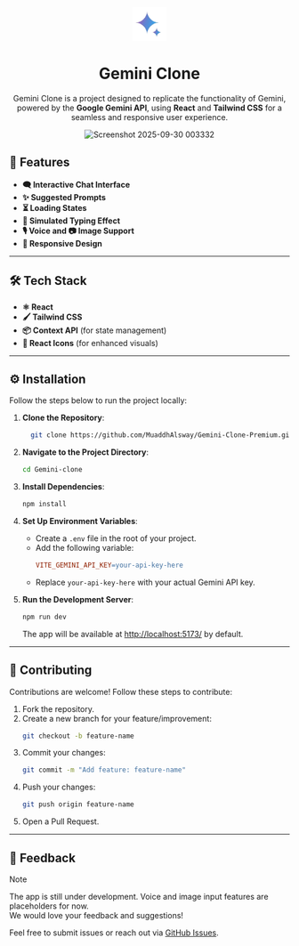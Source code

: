 <div align="center">
<img src="./src/assets/gemini_icon.png" width="60"/>

<h1> Gemini Clone </h1>
<p>
Gemini Clone is a project designed to replicate the functionality of Gemini,<br> powered by the <b>Google Gemini API</b>, using <b>React</b> and <b>Tailwind CSS</b> for a <br>seamless and responsive user experience.
</p>

</div>


<div align="center">

  <img alt="Screenshot 2025-09-30 003332" src="https://github.com/user-attachments/assets/952b4270-d165-4824-94d7-d4d4af041412" />

</div>


## 🚀 Features

- **🗨️ Interactive Chat Interface**
- **✨ Suggested Prompts**
- **⏳ Loading States**
- **💬 Simulated Typing Effect**
- **🎙️ Voice and 📷 Image Support**
- **📱 Responsive Design**

---

## 🛠️ Tech Stack

- **⚛️ React**
- **🖌️ Tailwind CSS**
- **📦 Context API** (for state management)
- **🔧 React Icons** (for enhanced visuals)

---

## ⚙️ Installation

Follow the steps below to run the project locally:

1. **Clone the Repository**:
   ```bash
     git clone https://github.com/MuaddhAlsway/Gemini-Clone-Premium.git

   ```

2. **Navigate to the Project Directory**:
   ```bash
   cd Gemini-clone
   ```

3. **Install Dependencies**:
   ```bash
   npm install
   ```

4. **Set Up Environment Variables**:
   - Create a `.env` file in the root of your project.
   - Add the following variable:
     ```makefile
     VITE_GEMINI_API_KEY=your-api-key-here
     ```
   - Replace `your-api-key-here` with your actual Gemini API key.

5. **Run the Development Server**:
   ```bash
   npm run dev
   ```
   The app will be available at [http://localhost:5173/](http://localhost:5173/) by default.

---


## 🤝 Contributing

Contributions are welcome! Follow these steps to contribute:

1. Fork the repository.
2. Create a new branch for your feature/improvement:
   ```bash
   git checkout -b feature-name
   ```
3. Commit your changes:
   ```bash
   git commit -m "Add feature: feature-name"
   ```
4. Push your changes:
   ```bash
   git push origin feature-name
   ```
5. Open a Pull Request.

---

## 💬 Feedback

> [!NOTE]  
> The app is still under development. Voice and image input features are placeholders for now.<br> We would love your feedback and suggestions!

Feel free to submit issues or reach out via [GitHub Issues](https://github.com/psparwez/Gemini-clone/issues).


